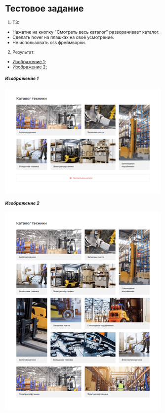 # Тестовое задание

1. ТЗ:
+ Нажатие на кнопку "Смотреть весь каталог" разворачивает каталог.
+ Сделать hover на плашках на своё усмотрение.
+ Не использовать css фреймворки.

2. Результат:
+ [Изображение 1](#Image1);
+ [Изображение 2](#Image2);

##### <a name="Image1"></a> 	Изображение 1
<p align="center">
  <img src="https://github.com/AlexDyatlov/store-catalog/raw/master/app/img/readme1.png">
</p>

##### <a name="Image2"></a> 	Изображение 2 

<p align="center">
   <img src="https://github.com/AlexDyatlov/store-catalog/raw/master/app/img/readme2.png">
</p>